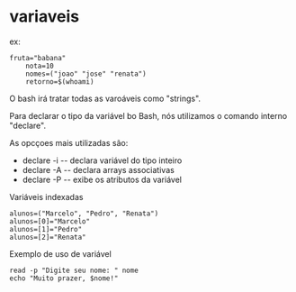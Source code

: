 # variaveis
	
ex:
``` 
fruta="babana"
	nota=10
	nomes=("joao" "jose" "renata")
	retorno=$(whoami)
```
O bash irá tratar todas as varoáveis como "strings".

Para declarar o tipo da variável bo Bash, nós  utilizamos o comando interno "declare".

As opcçoes mais utilizadas são:

* declare -i -- declara variável do tipo inteiro
* declare -A -- declara arrays associativas
* declare -P -- exibe os atributos da variável

Variáveis indexadas
```
alunos=("Marcelo", "Pedro", "Renata")
alunos=[0]="Marcelo"
alunos=[1]="Pedro"
alunos=[2]="Renata"
```
Exemplo de uso de variável
```
read -p "Digite seu nome: " nome
echo "Muito prazer, $nome!"
```
